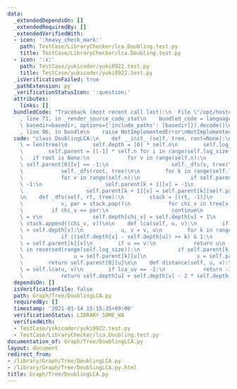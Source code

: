 ```yaml
---
data:
  _extendedDependsOn: []
  _extendedRequiredBy: []
  _extendedVerifiedWith:
  - icon: ':heavy_check_mark:'
    path: TestCase/LibraryChecker/lca.Doubling.test.py
    title: TestCase/LibraryChecker/lca.Doubling.test.py
  - icon: ':x:'
    path: TestCase/yukicoder/yuki0922.test.py
    title: TestCase/yukicoder/yuki0922.test.py
  _isVerificationFailed: true
  _pathExtension: py
  _verificationStatusIcon: ':question:'
  attributes:
    links: []
  bundledCode: "Traceback (most recent call last):\n  File \"/opt/hostedtoolcache/Python/3.9.1/x64/lib/python3.9/site-packages/onlinejudge_verify/documentation/build.py\"\
    , line 71, in _render_source_code_stat\n    bundled_code = language.bundle(stat.path,\
    \ basedir=basedir, options={'include_paths': [basedir]}).decode()\n  File \"/opt/hostedtoolcache/Python/3.9.1/x64/lib/python3.9/site-packages/onlinejudge_verify/languages/python.py\"\
    , line 96, in bundle\n    raise NotImplementedError\nNotImplementedError\n"
  code: "class DoublingLCA:\n    def __init__(self, tree, root=None):\n        self.n\
    \ = len(tree)\n        self.depth = [0] * self.n\n        self.log_size = (self.n).bit_length()\n\
    \        self.parent = [[-1] * self.n for i in range(self.log_size)]\n\n     \
    \   if root is None:\n            for v in range(self.n):\n                if\
    \ self.parent[0][v] == -1:\n                    self._dfs(v, tree)\n        else:\n\
    \            self._dfs(root, tree)\n\n        for k in range(self.log_size - 1):\n\
    \            for v in range(self.n):\n                if self.parent[k][v] ==\
    \ -1:\n                    self.parent[k + 1][v] = -1\n                else:\n\
    \                    self.parent[k + 1][v] = self.parent[k][self.parent[k][v]]\n\
    \n    def _dfs(self, rt, tree):\n        stack = [(rt, -1)]\n        while stack:\n\
    \            v, par = stack.pop()\n            for chi_v in tree[v]:\n       \
    \         if chi_v == par:\n                    continue\n                self.parent[0][chi_v]\
    \ = v\n                self.depth[chi_v] = self.depth[v] + 1\n               \
    \ stack.append((chi_v, v))\n\n    def lca(self, u, v):\n        if self.depth[u]\
    \ > self.depth[v]:\n            u, v = v, u\n        for k in range(self.log_size):\n\
    \            if ((self.depth[v] - self.depth[u]) >> k) & 1:\n                v\
    \ = self.parent[k][v]\n        if u == v:\n            return u\n        for k\
    \ in reversed(range(self.log_size)):\n            if self.parent[k][u] != self.parent[k][v]:\n\
    \                u = self.parent[k][u]\n                v = self.parent[k][v]\n\
    \        return self.parent[0][u]\n\n    def distance(self, u, v):\n        lca_uv\
    \ = self.lca(u, v)\n        if lca_uv == -1:\n            return -1\n        else:\n\
    \            return self.depth[u] + self.depth[v] - 2 * self.depth[lca_uv]\n"
  dependsOn: []
  isVerificationFile: false
  path: Graph/Tree/DoublingLCA.py
  requiredBy: []
  timestamp: '2021-01-14 15:15:35+09:00'
  verificationStatus: LIBRARY_SOME_WA
  verifiedWith:
  - TestCase/yukicoder/yuki0922.test.py
  - TestCase/LibraryChecker/lca.Doubling.test.py
documentation_of: Graph/Tree/DoublingLCA.py
layout: document
redirect_from:
- /library/Graph/Tree/DoublingLCA.py
- /library/Graph/Tree/DoublingLCA.py.html
title: Graph/Tree/DoublingLCA.py
---
```

